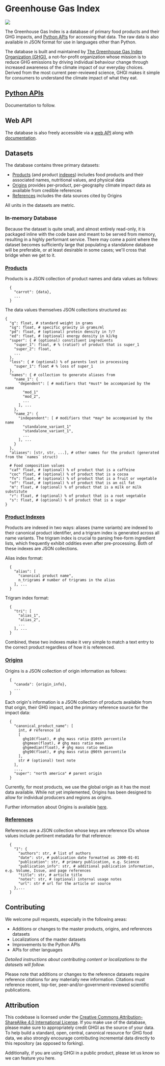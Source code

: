 # Greenhouse Gas Index
[![](https://img.shields.io/badge/license-CC--BY--SA%204.0-blue)](https://creativecommons.org/licenses/by-sa/4.0/)

The Greenhouse Gas Index is a database of primary food products and their GHG impacts, and [Python APIs](#python-apis) for accessing that data. The raw data is also available in JSON format for use in languages other than Python.

The database is built and maintained by [The Greenhouse Gas Index Organization (GHGI)](https://ghgi.org), a not-for-profit organization whose mission is to reduce GHG emissions by driving individual behaviour change through increased awareness of the climate impact of our everyday choices. Derived from the most current peer-reviewed science, GHGI makes it simple for consumers to understand the climate impact of what they eat.

## [Python APIs](#python-apis)
Documentation to follow.

## Web API
The database is also freely accessible via a [web API](https://api.ghgi.org) along with [documentation](https://ghgi.org/api/docs).

## Datasets
The database contains three primary datasets:
* [Products](#products) (and product [indexes](#product-indexes)) includes food products and their associated names, nutritional values, and physical data
* [Origins](#origins) provides per-product, per-geography climate impact data as available from credible references
* [References](#references) includes the data sources cited by Origins

All units in the datasets are metric.

### In-memory Database
Because the dataset is quite small, and almost entirely read-only, it is packaged inline with the code base and meant to be served from memory, resulting in a highly performant service. There may come a point where the dataset becomes sufficiently large that populating a standalone database will be preferable, or at least desirable in some cases; we'll cross that bridge when we get to it.

### [Products](#products)
Products is a JSON collection of product names and data values as follows:
```
  {
    "carrot": {data},
    ...
  }
```

The data values themselves JSON collections structured as:
```
{
  "g": float, # standard weight in grams
  "sg": float, # specific gravity in grams/ml
  "pd": float, # (optional) protein density in ?/?
  "ed": float, # (optional) energy density in kJ/kg
  "super": { # (optional) constituent ingredients
    "super_1": float, # % (ratio?) of product that is super_1
    "super_2": float,
    ...
  },
  "loss": { # (optional) % of parents lost in processing
    "super_1": float # % loss of super_1
  },
  "names": { # collection to generate aliases from
    "name_1": { 
      "dependent": [ # modifiers that *must* be accompanied by the name
        "mod_1"
        "mod_2",
        ...
      ], ...
    },
    "name_2": {
      "independent": [ # modifiers that *may* be accompanied by the name
        "standalone_variant_1"
        "standalone_variant_1",
        ...
      ], ...
    }
  },
  "aliases": [str, str, ...], # other names for the product (generated from the `names` struct)

  # Food composition values
  "caf" float, # (optional) % of product that is a caffeine
  "coc" float, # (optional) % of product that is a cocoa
  "fv": float, # (optional) % of product that is a fruit or vegetable
  "of": float, # (optional) % of product that is an oil fat
  "m": float, # (optional) % of product that is a milk or milk substitute
  "r": float, # (optional) % of product that is a root vegetable
  "s": float, # (optional) % of product that is a sugar
}
```

### [Product Indexes](#product-indexes)
Products are indexed in two ways: aliases (name variants) are indexed to their canonical product identifier, and a trigram index is generated across all name variants. The trigram index is crucial to parsing free-form ingredient lists, which frequently exhibit oddities even after pre-processing. Both of these indexes are JSON collections.

Alias index format:
```
  {
    "alias": [
      "canonical product name", 
      n_trigrams # number of trigrams in the alias
    ], ...
  }
```

Trigram index format:
```
  {
    "tri": [
      "alias_1",
      "alias_2",
      ...
    ], ...
  }
```

Combined, these two indexes make it very simple to match a text entry to the correct product regardless of how it is referenced.

### [Origins](#origins)
Origins is a JSON collection of origin information as follows:
```
  {
    "canada": {origin_info},
    ...
  }    
```

Each origin's information is a JSON collection of products available from that origin, their GHG impact, and the primary reference source for the impact data:
```
  {
    "canonical_product_name": [
      int, # reference id
      [
        ghg10(float), # ghg mass ratio @10th percentile
        ghgmean(float), # ghg mass ratio mean
        ghgmedian(float), # ghg mass ratio median
        ghg90(float), # ghg mass ratio @90th percentile
      ],
      str # (optional) text note
    ],
    ...,
    "super": "north america" # parent origin 
  }

```

Currently, for most products, we use the global origin as it has the most data available. While not yet implemented, Origins has been designed to allow for individual producers and regions as origins.

Further information about Origins is available [here](ghgi/datasets/master/origins).

### [References](#references)
References are a JSON collection whose keys are reference IDs whose values include pertinent metadata for that reference:
```
  {
    "1": {
      "authors": str, # list of authors
      "date": str, # publication date formatted as 2000-01-01
      "publication": str, # primary publication, e.g. Science
      "publication_info": str, # additional publication information, e.g. Volume, Issue, and page references
      "title": str, # article title
      "notes": str, # (optional) internal usage notes
      "url": str # url for the article or source
    },...
  }
```

## Contributing
We welcome pull requests, especially in the following areas:
* Additions or changes to the master products, origins, and references datasets
* Localizations of the master datasets
* Improvements to the Python APIs
* APIs for other languages

_Detailed instructions about contributing content or localizations to the datasets will follow._

Please note that additions or changes to the reference datasets require reference citations for any materially new information. Citations must reference recent, top-tier, peer-and/or-government-reviewed scientific publications.

## Attribution
This codebase is licensed under the [Creative Commons Attribution-ShareAlike 4.0 International License](https://creativecommons.org/licenses/by-sa/4.0/). If you make use of the database, please make sure to appropriately credit GHGI as the source of your data. To help build a standard, open, central, canonical resource for GHG food data, we also strongly encourage contributing incremental data directly to this repository (as opposed to forking).

Additionally, if you are using GHGI in a public product, please let us know so we can feature you here.
